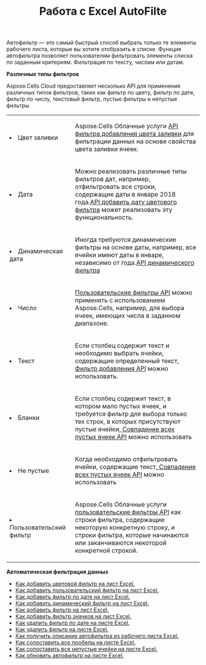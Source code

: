 ﻿---
title: Работа с Excel AutoFilte
second_title: Documen
linktitle: Автофильтр
type: docs
url: /ru/autofilter/
aliases: [/working-with-autofilter/]
keywords: Get, add, delete, and so on for auto filter on an Excel worksheet
description: Облачные API Aspose.Cells поддерживают автоматическую фильтрацию данных на листе Excel. SDK поддерживает различные языки разработки, включая Android, C#, Go, Java, NodeJS, Perl, PHP, Python, Ruby и Swift.
weight: 100
kwords: Excel, Office Облако, REST API, Электронная таблица, PDF, CSV, Json, Markdown, Автофильтр
---
Автофильтр — это самый быстрый способ выбрать только те элементы рабочего листа, которые вы хотите отобразить в списке. Функция автофильтра позволяет пользователям фильтровать элементы списка по заданным критериям. Фильтрация по тексту, числам или датам.

**Различные типы фильтров**

Aspose.Cells Cloud предоставляет несколько API для применения различных типов фильтров, таких как фильтр по цвету, фильтр по дате, фильтр по числу, текстовый фильтр, пустые фильтры и непустые фильтры.

<table class="table table-striped">
  <tr>
  <td class="col-md-2"> <li>Цвет заливки</li> </td>
  <td class="col-md-10">
  <p>Aspose.Cells Облачные услуги
 <a href="/cells/ru/autofilter/add-color-filter/">API фильтра добавления цвета заливки</a>
для фильтрации данных на основе свойства цвета заливки ячеек.</p>
  </td>
  </tr>
  <tr>
    <td class="col-md-2"> <li>Дата</li> </td>
  <td class="col-md-10">
  <p>
 Можно реализовать различные типы фильтров дат, например, отфильтровать все строки, содержащие даты в январе 2018 года.<a href="/cells/ru/autofilter/add-date-filter/">API добавить дату цветового фильтра</a> может реализовать эту функциональность.
</p>
  </td>
  </tr>
    <tr>
    <td class="col-md-2"> <li>Динамическая дата</li> </td>
  <td class="col-md-10">
  <p>
 Иногда требуются динамические фильтры на основе даты, например, все ячейки имеют даты в январе, независимо от года.<a href="/cells/ru/autofilter/add-dynamic-filter/">API динамического фильтра</a>  
</p>
  </td>
  </tr>
      <tr>
    <td class="col-md-2"> <li>Число</li> </td>
  <td class="col-md-10">
  <p>
<a href="/cells/ru/autofilter/add-filter/">Пользовательские фильтры API</a> можно применять с использованием Aspose.Cells, например, для выбора ячеек, имеющих числа в заданном диапазоне.
</p>
  </td>
  </tr>
        <tr>
    <td class="col-md-2"> <li>Текст</li> </td>
  <td class="col-md-10">
  <p>
 Если столбец содержит текст и необходимо выбрать ячейки, содержащие определенный текст,<a href="/cells/ru/autofilter/add-filter/"> Фильтр добавления API</a> можно использовать.
</p>
  </td>
  </tr>
          <tr>
    <td class="col-md-2"> <li>Бланки</li> </td>
  <td class="col-md-10">
  <p>

 Если столбец содержит текст, в котором мало пустых ячеек, и требуется фильтр для выбора только тех строк, в которых присутствуют пустые ячейки,<a href="/cells/ru/autofilter/match-all-blank/"> Совпадение всех пустых ячеек API</a> можно использовать
</p>
  </td>
  </tr>
            <tr>
    <td class="col-md-2"> <li>Не пустые</li> </td>
  <td class="col-md-10">
  <p>

 Когда необходимо отфильтровать ячейки, содержащие текст,<a href="/cells/ru/autofilter/match-all-blank/"> Совпадение всех пустых ячеек API</a> можно использовать
</p>
  </td>
  </tr>
              <tr>
    <td class="col-md-2"> <li>Пользовательский фильтр</li> </td>
  <td class="col-md-10">
  <p>
 Aspose.Cells Облачные услуги<a href="/cells/ru/autofilter/add-dynamic-filter/"> пользовательские фильтры API</a> как строки фильтра, содержащие некоторую конкретную строку, и строки фильтра, которые начинаются или заканчиваются некоторой конкретной строкой.
</p>
  </td>
  </tr>
</table>

**Автоматическая фильтрация данных**

- [Как добавить цветовой фильтр на лист Excel.](/cells/ru/autofilter/add-color-filter/)
- [Как добавить пользовательский фильтр на лист Excel.](/cells/ru/autofilter/add-custom-filter/)
- [Как добавить фильтр по дате на лист Excel.](/cells/ru/autofilter/add-date-filter/)
- [Как добавить динамический фильтр на лист Excel.](/cells/ru/autofilter/add-dynamic-filter/)
- [Как добавить фильтр на лист Excel.](/cells/ru/autofilter/add-filter/)
- [Как добавить фильтр значков на лист Excel.](/cells/ru/autofilter/add-icon-filter/)
- [Как удалить фильтр по дате на листе Excel.](/cells/ru/autofilter/delete-a-date-filter/)
- [Как удалить фильтр на листе Excel.](/cells/ru/delete-filter/)
- [Как получить описание автофильтра из рабочего листа Excel.](/cells/ru/autofilter/get/)
- [Как сопоставить все пробелы на листе Excel.](/cells/ru/autofilter/match-all-blank/)
- [Как сопоставить все непустые ячейки на листе Excel.](/cells/ru/autofilter/match-all-non-blank/)
- [Как обновить автофильтр на листе Excel.](/cells/ru/autofilter/refresh/)
